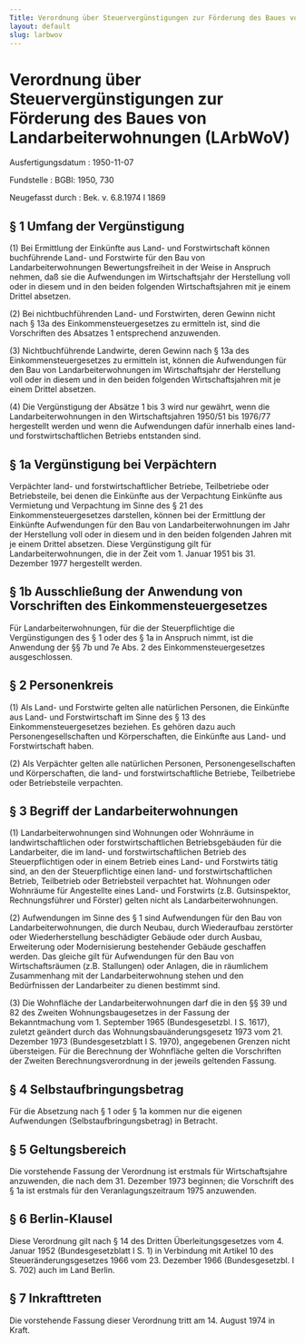 ```yaml
---
Title: Verordnung über Steuervergünstigungen zur Förderung des Baues von Landarbeiterwohnungen
layout: default
slug: larbwov
---
```


# Verordnung über Steuervergünstigungen zur Förderung des Baues von Landarbeiterwohnungen (LArbWoV)

Ausfertigungsdatum
:   1950-11-07

Fundstelle
:   BGBl: 1950, 730

Neugefasst durch
:   Bek. v. 6.8.1974 I 1869


## § 1 Umfang der Vergünstigung

(1) Bei Ermittlung der Einkünfte aus Land- und Forstwirtschaft können
buchführende Land- und Forstwirte für den Bau von
Landarbeiterwohnungen Bewertungsfreiheit in der Weise in Anspruch
nehmen, daß sie die Aufwendungen im Wirtschaftsjahr der Herstellung
voll oder in diesem und in den beiden folgenden Wirtschaftsjahren mit
je einem Drittel absetzen.

(2) Bei nichtbuchführenden Land- und Forstwirten, deren Gewinn nicht
nach § 13a des Einkommensteuergesetzes zu ermitteln ist, sind die
Vorschriften des Absatzes 1 entsprechend anzuwenden.

(3) Nichtbuchführende Landwirte, deren Gewinn nach § 13a des
Einkommensteuergesetzes zu ermitteln ist, können die Aufwendungen für
den Bau von Landarbeiterwohnungen im Wirtschaftsjahr der Herstellung
voll oder in diesem und in den beiden folgenden Wirtschaftsjahren mit
je einem Drittel absetzen.

(4) Die Vergünstigung der Absätze 1 bis 3 wird nur gewährt, wenn die
Landarbeiterwohnungen in den Wirtschaftsjahren 1950/51 bis 1976/77
hergestellt werden und wenn die Aufwendungen dafür innerhalb eines
land- und forstwirtschaftlichen Betriebs entstanden sind.


## § 1a Vergünstigung bei Verpächtern

Verpächter land- und forstwirtschaftlicher Betriebe, Teilbetriebe oder
Betriebsteile, bei denen die Einkünfte aus der Verpachtung Einkünfte
aus Vermietung und Verpachtung im Sinne des § 21 des
Einkommensteuergesetzes darstellen, können bei der Ermittlung der
Einkünfte Aufwendungen für den Bau von Landarbeiterwohnungen im Jahr
der Herstellung voll oder in diesem und in den beiden folgenden Jahren
mit je einem Drittel absetzen. Diese Vergünstigung gilt für
Landarbeiterwohnungen, die in der Zeit vom 1. Januar 1951 bis 31.
Dezember 1977 hergestellt werden.


## § 1b Ausschließung der Anwendung von Vorschriften des Einkommensteuergesetzes

Für Landarbeiterwohnungen, für die der Steuerpflichtige die
Vergünstigungen des § 1 oder des § 1a in Anspruch nimmt, ist die
Anwendung der §§ 7b und 7e Abs. 2 des Einkommensteuergesetzes
ausgeschlossen.


## § 2 Personenkreis

(1) Als Land- und Forstwirte gelten alle natürlichen Personen, die
Einkünfte aus Land- und Forstwirtschaft im Sinne des § 13 des
Einkommensteuergesetzes beziehen. Es gehören dazu auch
Personengesellschaften und Körperschaften, die Einkünfte aus Land- und
Forstwirtschaft haben.

(2) Als Verpächter gelten alle natürlichen Personen,
Personengesellschaften und Körperschaften, die land- und
forstwirtschaftliche Betriebe, Teilbetriebe oder Betriebsteile
verpachten.


## § 3 Begriff der Landarbeiterwohnungen

(1) Landarbeiterwohnungen sind Wohnungen oder Wohnräume in
landwirtschaftlichen oder forstwirtschaftlichen Betriebsgebäuden für
die Landarbeiter, die im land- und forstwirtschaftlichen Betrieb des
Steuerpflichtigen oder in einem Betrieb eines Land- und Forstwirts
tätig sind, an den der Steuerpflichtige einen land- und
forstwirtschaftlichen Betrieb, Teilbetrieb oder Betriebsteil
verpachtet hat. Wohnungen oder Wohnräume für Angestellte eines Land-
und Forstwirts (z.B. Gutsinspektor, Rechnungsführer und Förster)
gelten nicht als Landarbeiterwohnungen.

(2) Aufwendungen im Sinne des § 1 sind Aufwendungen für den Bau von
Landarbeiterwohnungen, die durch Neubau, durch Wiederaufbau zerstörter
oder Wiederherstellung beschädigter Gebäude oder durch Ausbau,
Erweiterung oder Modernisierung bestehender Gebäude geschaffen werden.
Das gleiche gilt für Aufwendungen für den Bau von Wirtschaftsräumen
(z.B. Stallungen) oder Anlagen, die in räumlichem Zusammenhang mit der
Landarbeiterwohnung stehen und den Bedürfnissen der Landarbeiter zu
dienen bestimmt sind.

(3) Die Wohnfläche der Landarbeiterwohnungen darf die in den §§ 39 und
82 des Zweiten Wohnungsbaugesetzes in der Fassung der Bekanntmachung
vom 1. September 1965 (Bundesgesetzbl. I S. 1617), zuletzt geändert
durch
das Wohnungsbauänderungsgesetz 1973 vom 21. Dezember 1973
(Bundesgesetzblatt I S. 1970),              angegebenen Grenzen nicht
übersteigen. Für die Berechnung der Wohnfläche gelten die Vorschriften
der Zweiten Berechnungsverordnung in der jeweils geltenden Fassung.


## § 4 Selbstaufbringungsbetrag

Für die Absetzung nach § 1 oder § 1a kommen nur die eigenen
Aufwendungen (Selbstaufbringungsbetrag) in Betracht.


## § 5 Geltungsbereich

Die vorstehende Fassung der Verordnung ist erstmals für
Wirtschaftsjahre anzuwenden, die nach dem 31. Dezember 1973 beginnen;
die Vorschrift des § 1a ist erstmals für den Veranlagungszeitraum 1975
anzuwenden.


## § 6 Berlin-Klausel

Diese Verordnung gilt nach § 14 des Dritten Überleitungsgesetzes vom
4\. Januar 1952 (Bundesgesetzblatt I S. 1) in Verbindung mit Artikel 10
des Steueränderungsgesetzes 1966 vom 23. Dezember 1966
(Bundesgesetzbl. I S. 702) auch im Land Berlin.


## § 7 Inkrafttreten

Die vorstehende Fassung dieser Verordnung tritt am 14. August 1974 in
Kraft.

